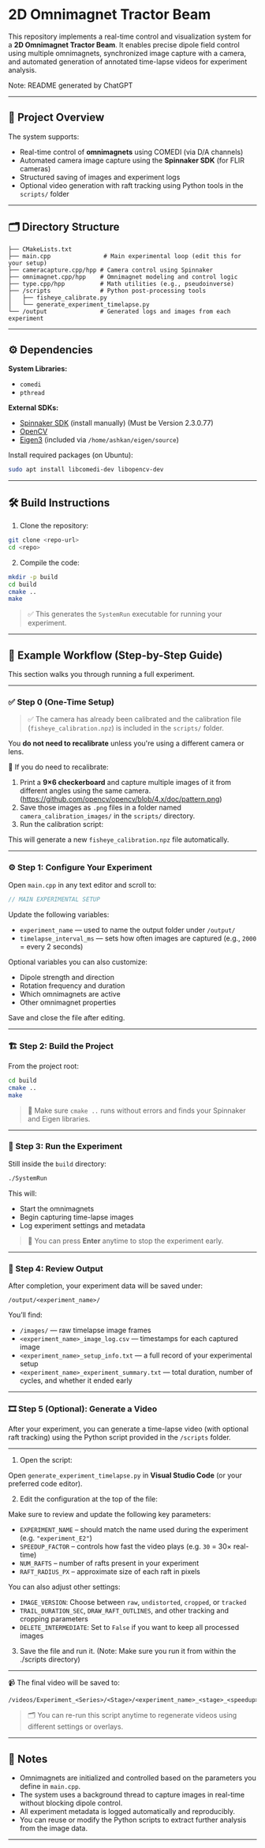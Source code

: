 # 2D Omnimagnet Tractor Beam

This repository implements a real-time control and visualization system for a **2D Omnimagnet Tractor Beam**. It enables precise dipole field control using multiple omnimagnets, synchronized image capture with a camera, and automated generation of annotated time-lapse videos for experiment analysis.

Note: README generated by ChatGPT

---

## 🧠 Project Overview

The system supports:

- Real-time control of **omnimagnets** using COMEDI (via D/A channels)
- Automated camera image capture using the **Spinnaker SDK** (for FLIR cameras)
- Structured saving of images and experiment logs
- Optional video generation with raft tracking using Python tools in the `scripts/` folder

---

## 🗂 Directory Structure

```
├── CMakeLists.txt
├── main.cpp               # Main experimental loop (edit this for your setup)
├── cameracapture.cpp/hpp # Camera control using Spinnaker
├── omnimagnet.cpp/hpp    # Omnimagnet modeling and control logic
├── type.cpp/hpp          # Math utilities (e.g., pseudoinverse)
├── /scripts              # Python post-processing tools
│   ├── fisheye_calibrate.py
│   └── generate_experiment_timelapse.py
└── /output               # Generated logs and images from each experiment
```

---

## ⚙️ Dependencies

**System Libraries:**

- `comedi`
- `pthread`

**External SDKs:**

- [Spinnaker SDK](https://www.flir.com/products/spinnaker-sdk/) (install manually) (Must be Version 2.3.0.77)
- [OpenCV](https://opencv.org/)
- [Eigen3](https://eigen.tuxfamily.org/) (included via `/home/ashkan/eigen/source`)

Install required packages (on Ubuntu):

```bash
sudo apt install libcomedi-dev libopencv-dev
```

---

## 🛠 Build Instructions

1. Clone the repository:
```bash
git clone <repo-url>
cd <repo>
```

2. Compile the code:

```bash
mkdir -p build
cd build
cmake ..
make
```

> ✅ This generates the `SystemRun` executable for running your experiment.

---

## 🔁 Example Workflow (Step-by-Step Guide)

This section walks you through running a full experiment.

---

### ✅ Step 0 (One-Time Setup)

> ✅ The camera has already been calibrated and the calibration file (`fisheye_calibration.npz`) is included in the `scripts/` folder.

You **do not need to recalibrate** unless you're using a different camera or lens.

🔧 If you do need to recalibrate:

1. Print a **9×6 checkerboard** and capture multiple images of it from different angles using the same camera. (https://github.com/opencv/opencv/blob/4.x/doc/pattern.png)
2. Save those images as `.png` files in a folder named `camera_calibration_images/` in the `scripts/` directory.
3. Run the calibration script:

This will generate a new `fisheye_calibration.npz` file automatically.

---

### ⚙️ Step 1: Configure Your Experiment

Open `main.cpp` in any text editor and scroll to:

```cpp
// MAIN EXPERIMENTAL SETUP
```

Update the following variables:

- `experiment_name` — used to name the output folder under `/output/`
- `timelapse_interval_ms` — sets how often images are captured (e.g., `2000` = every 2 seconds)

Optional variables you can also customize:
- Dipole strength and direction
- Rotation frequency and duration
- Which omnimagnets are active
- Other omnimagnet properties

Save and close the file after editing.

---

### 🏗 Step 2: Build the Project

From the project root:

```bash
cd build
cmake ..
make
```

> 🔧 Make sure `cmake ..` runs without errors and finds your Spinnaker and Eigen libraries.

---

### 🚀 Step 3: Run the Experiment

Still inside the `build` directory:

```bash
./SystemRun
```

This will:
- Start the omnimagnets
- Begin capturing time-lapse images
- Log experiment settings and metadata

> 🛑 You can press **Enter** anytime to stop the experiment early.

---

### 💾 Step 4: Review Output

After completion, your experiment data will be saved under:

```
/output/<experiment_name>/
```

You’ll find:

- `/images/` — raw timelapse image frames
- `<experiment_name>_image_log.csv` — timestamps for each captured image
- `<experiment_name>_setup_info.txt` — a full record of your experimental setup
- `<experiment_name>_experiment_summary.txt` — total duration, number of cycles, and whether it ended early

---

### 🎞 Step 5 (Optional): Generate a Video

After your experiment, you can generate a time-lapse video (with optional raft tracking) using the Python script provided in the `/scripts` folder.

---

1. Open the script:

Open `generate_experiment_timelapse.py` in **Visual Studio Code** (or your preferred code editor).

2. Edit the configuration at the top of the file:

Make sure to review and update the following key parameters:

- `EXPERIMENT_NAME` – should match the name used during the experiment (e.g. `"experiment_E2"`)
- `SPEEDUP_FACTOR` – controls how fast the video plays (e.g. `30` = 30× real-time)
- `NUM_RAFTS` – number of rafts present in your experiment
- `RAFT_RADIUS_PX` – approximate size of each raft in pixels

You can also adjust other settings:
- `IMAGE_VERSION`: Choose between `raw`, `undistorted`, `cropped`, or `tracked`
- `TRAIL_DURATION_SEC`, `DRAW_RAFT_OUTLINES`, and other tracking and cropping parameters
- `DELETE_INTERMEDIATE`: Set to `False` if you want to keep all processed images

3. Save the file and run it. (Note: Make sure you run it from within the ./scripts directory)
---

📹 The final video will be saved to:

```
/videos/Experiment_<Series>/<Stage>/<experiment_name>_<stage>_<speedup>x.mp4
```

> 🗂 You can re-run this script anytime to regenerate videos using different settings or overlays.

---

## 📌 Notes

- Omnimagnets are initialized and controlled based on the parameters you define in `main.cpp`.
- The system uses a background thread to capture images in real-time without blocking dipole control.
- All experiment metadata is logged automatically and reproducibly.
- You can reuse or modify the Python scripts to extract further analysis from the image data.

---